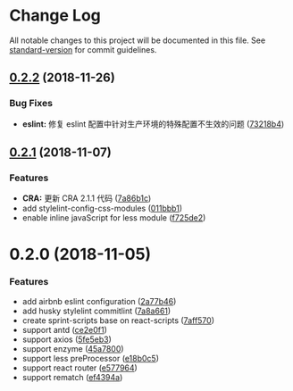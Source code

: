 # Change Log

All notable changes to this project will be documented in this file. See [standard-version](https://github.com/conventional-changelog/standard-version) for commit guidelines.

<a name="0.2.2"></a>
## [0.2.2](https://github.com/RunningCoderLee/sprint-scripts/compare/v0.2.1...v0.2.2) (2018-11-26)


### Bug Fixes

* **eslint:** 修复 eslint 配置中针对生产环境的特殊配置不生效的问题 ([73218b4](https://github.com/RunningCoderLee/sprint-scripts/commit/73218b4))



<a name="0.2.1"></a>
## [0.2.1](https://github.com/RunningCoderLee/sprint-scripts/compare/v0.2.0...v0.2.1) (2018-11-07)


### Features

* **CRA:** 更新 CRA 2.1.1 代码 ([7a86b1c](https://github.com/RunningCoderLee/sprint-scripts/commit/7a86b1c))
* add stylelint-config-css-modules ([011bbb1](https://github.com/RunningCoderLee/sprint-scripts/commit/011bbb1))
* enable inline javaScript for less module ([f725de2](https://github.com/RunningCoderLee/sprint-scripts/commit/f725de2))



<a name="0.2.0"></a>
# 0.2.0 (2018-11-05)


### Features

* add airbnb eslint configuration ([2a77b46](https://github.com/RunningCoderLee/sprint-scripts/commit/2a77b46))
* add husky stylelint commitlint ([7a8a661](https://github.com/RunningCoderLee/sprint-scripts/commit/7a8a661))
* create sprint-scripts base on react-scripts ([7aff570](https://github.com/RunningCoderLee/sprint-scripts/commit/7aff570))
* support antd ([ce2e0f1](https://github.com/RunningCoderLee/sprint-scripts/commit/ce2e0f1))
* support axios ([5fe5eb3](https://github.com/RunningCoderLee/sprint-scripts/commit/5fe5eb3))
* support enzyme ([45a7800](https://github.com/RunningCoderLee/sprint-scripts/commit/45a7800))
* support less preProcessor ([e18b0c5](https://github.com/RunningCoderLee/sprint-scripts/commit/e18b0c5))
* support react router ([e577964](https://github.com/RunningCoderLee/sprint-scripts/commit/e577964))
* support rematch ([ef4394a](https://github.com/RunningCoderLee/sprint-scripts/commit/ef4394a))
